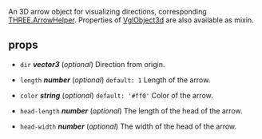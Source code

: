 An 3D arrow object for visualizing directions, corresponding [THREE.ArrowHelper](https://threejs.org/docs/index.html#api/helpers/ArrowHelper). Properties of [VglObject3d](vgl-object3d) are also available as mixin. 



## props 
- `dir` ***vector3*** (*optional*) 
Direction from origin. 

- `length` ***number*** (*optional*) `default: 1` 
Length of the arrow. 

- `color` ***string*** (*optional*) `default: '#ff0'` 
Color of the arrow. 

- `head-length` ***number*** (*optional*) 
The length of the head of the arrow. 

- `head-width` ***number*** (*optional*) 
The width of the head of the arrow. 



